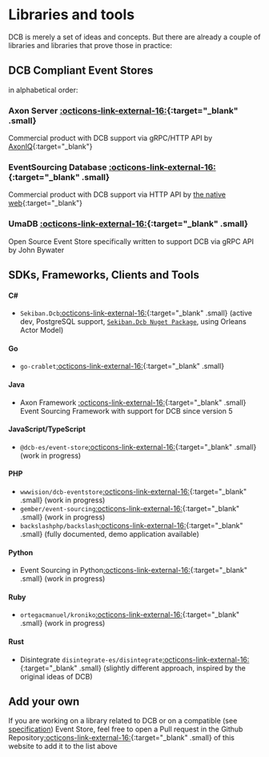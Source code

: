 # Libraries and tools

DCB is merely a set of ideas and concepts.
But there are already a couple of libraries and libraries that prove those in practice:

## DCB Compliant Event Stores

in alphabetical order:

### Axon Server [:octicons-link-external-16:](https://www.axoniq.io/server){:target="_blank" .small}

Commercial product with DCB support via gRPC/HTTP API by [AxonIQ](https://www.axoniq.io/){:target="_blank"}

### EventSourcing Database [:octicons-link-external-16:](https://www.thenativeweb.io/products/eventsourcingdb){:target="_blank" .small}

Commercial product with DCB support via HTTP API by [the native web](https://www.thenativeweb.io/){:target="_blank"}

### UmaDB [:octicons-link-external-16:](https://github.com/pyeventsourcing/umadb){:target="_blank" .small}

Open Source Event Store specifically written to support DCB via gRPC API by John Bywater

## SDKs, Frameworks, Clients and Tools

#### C\#

- `Sekiban.Dcb`[:octicons-link-external-16:](https://github.com/J-Tech-Japan/Sekiban?tab=readme-ov-file#dcb-dynamic-consistency-boundary){:target="_blank" .small} (active dev, PostgreSQL support, [`Sekiban.Dcb Nuget Package`](https://www.nuget.org/packages/Sekiban.Dcb), using Orleans Actor Model)

#### Go

- `go-crablet`[:octicons-link-external-16:](https://github.com/rodolfodpk/go-crablet){:target="_blank" .small}

#### Java

- Axon Framework [:octicons-link-external-16:](https://www.axoniq.io/framework){:target="_blank" .small} Event Sourcing Framework with support for DCB since version 5

#### JavaScript/TypeScript

- `@dcb-es/event-store`[:octicons-link-external-16:](https://github.com/PaulGrimshaw/dcb-event-sourced){:target="_blank" .small} (work in progress)

#### PHP

- `wwwision/dcb-eventstore`[:octicons-link-external-16:](https://github.com/bwaidelich/dcb-eventstore){:target="_blank" .small} (work in progress)
- `gember/event-sourcing`[:octicons-link-external-16:](https://github.com/GemberPHP/event-sourcing){:target="_blank" .small} (work in progress)
- `backslashphp/backslash`[:octicons-link-external-16:](https://github.com/backslashphp/backslash){:target="_blank" .small} (fully documented, demo application available)

#### Python

- Event Sourcing in Python[:octicons-link-external-16:](https://eventsourcing.readthedocs.io/en/latest/topics/examples/coursebooking-dcb.html){:target="_blank" .small} (work in progress)

#### Ruby

- `ortegacmanuel/kroniko`[:octicons-link-external-16:](https://github.com/ortegacmanuel/kroniko){:target="_blank" .small} (work in progress)

#### Rust

- Disintegrate `disintegrate-es/disintegrate`[:octicons-link-external-16:](https://disintegrate-es.github.io/disintegrate/){:target="_blank" .small} (slightly different approach, inspired by the original ideas of DCB)

## Add your own

If you are working on a library related to DCB or on a compatible (see [specification](../specification.md)) Event Store, feel free to open a Pull request in the Github Repository[:octicons-link-external-16:](https://github.com/dcb-events/dcb-events.github.io/edit/main/docs/resources/libraries.md){:target="_blank" .small} of this website to add it to the list above
